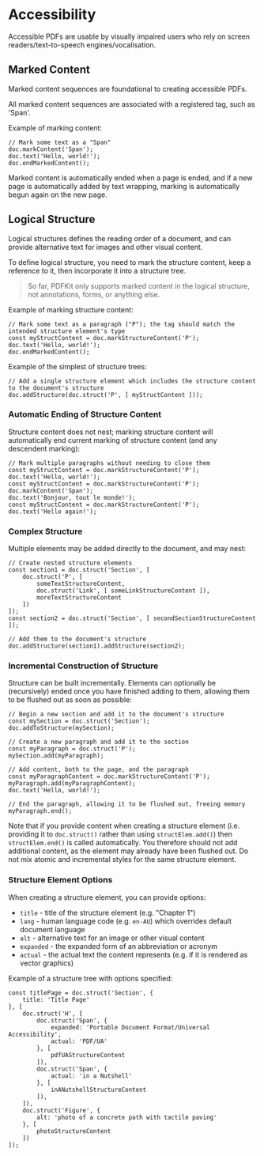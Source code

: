 # Accessibility

Accessible PDFs are usable by visually impaired users who rely on
screen readers/text-to-speech engines/vocalisation.

## Marked Content

Marked content sequences are foundational to creating accessible PDFs.

All marked content sequences are associated with a registered tag, such as 'Span'.

Example of marking content:

    // Mark some text as a "Span"
    doc.markContent('Span');
    doc.text('Hello, world!');
    doc.endMarkedContent();

Marked content is automatically ended when a page is ended, and if a new page is automatically
added by text wrapping, marking is automatically begun again on the new page.

## Logical Structure

Logical structures defines the reading order of a document, and can provide alternative text
for images and other visual content.

To define logical structure, you need to mark the structure content, keep a reference to it,
then incorporate it into a structure tree.

> So far, PDFKit only supports marked content in the logical structure, not annotations, forms,
> or anything else.

Example of marking structure content:

    // Mark some text as a paragraph ("P"); the tag should match the intended structure element's type
    const myStructContent = doc.markStructureContent('P');
    doc.text('Hello, world!');
    doc.endMarkedContent();

Example of the simplest of structure trees:

    // Add a single structure element which includes the structure content to the document's structure
    doc.addStructure(doc.struct('P', [ myStructContent ]));

### Automatic Ending of Structure Content

Structure content does not nest; marking structure content will automatically end current
marking of structure content (and any descendent marking):

    // Mark multiple paragraphs without needing to close them
    const myStructContent = doc.markStructureContent('P');
    doc.text('Hello, world!');
    const myStructContent = doc.markStructureContent('P');
    doc.markContent('Span');
    doc.text('Bonjour, tout le monde!');
    const myStructContent = doc.markStructureContent('P');
    doc.text('Hello again!');

### Complex Structure

Multiple elements may be added directly to the document, and may nest:

    // Create nested structure elements
    const section1 = doc.struct('Section', [
        doc.struct('P', [
            someTextStructureContent,
            doc.struct('Link', [ someLinkStructureContent ]),
            moreTextStructureContent
        ])
    ]);
    const section2 = doc.struct('Section', [ secondSectionStructureContent ]);

    // Add them to the document's structure
    doc.addStructure(section1).addStructure(section2);

### Incremental Construction of Structure

Structure can be built incrementally. Elements can optionally be (recursively) ended once
you have finished adding to them, allowing them to be flushed out as soon as possible:

    // Begin a new section and add it to the document's structure
    const mySection = doc.struct('Section');
    doc.addToStructure(mySection);

    // Create a new paragraph and add it to the section
    const myParagraph = doc.struct('P');
    mySection.add(myParagraph);

    // Add content, both to the page, and the paragraph
    const myParagraphContent = doc.markStructureContent('P');
    myParagraph.add(myParagraphContent);
    doc.text('Hello, world!');

    // End the paragraph, allowing it to be flushed out, freeing memory
    myParagraph.end();

Note that if you provide content when creating a structure element (i.e. providing it to
`doc.struct()` rather than using `structElem.add()`) then `structElem.end()` is called
automatically. You therefore should not add additional content, as the element may already have
been flushed out. Do not mix atomic and incremental styles for the same structure element.

### Structure Element Options

When creating a structure element, you can provide options:

 * `title` - title of the structure element (e.g. "Chapter 1")
 * `lang` - human language code (e.g. `en-AU`) which overrides default document language
 * `alt` - alternative text for an image or other visual content
 * `expanded` - the expanded form of an abbreviation or acronym
 * `actual` - the actual text the content represents (e.g. if it is rendered as vector graphics)

Example of a structure tree with options specified:

    const titlePage = doc.struct('Section', {
        title: 'Title Page'
    }, [
        doc.struct('H', [
            doc.struct('Span', {
                expanded: 'Portable Document Format/Universal Accessibility',
                actual: 'PDF/UA'
            }, [
                pdfUAStructureContent
            ]),
            doc.struct('Span', {
                actual: 'in a Nutshell'
            }, [
                inANutshellStructureContent
            ]),
        ]),
        doc.struct('Figure', {
            alt: 'photo of a concrete path with tactile paving'
        }, [
            photoStructureContent
        ])
    ]);

